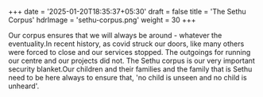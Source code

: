 +++
date = '2025-01-20T18:35:37+05:30'
draft = false
title = 'The Sethu Corpus'
hdrImage = 'sethu-corpus.png'
weight = 30
+++

Our corpus ensures that we will always be around - whatever the eventuality.In recent history, as covid struck our doors, like many others were forced to close and our services stopped. The outgoings for running our centre and our projects did not. The Sethu corpus is our very important security blanket.Our children and their families and the family that is Sethu need to be here always to ensure that, 'no child is unseen and no child is unheard'.

